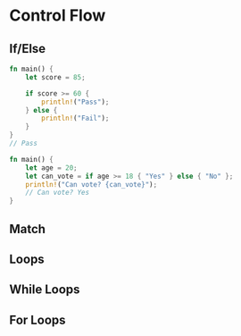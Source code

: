 # Control Flow

## If/Else

```rs
fn main() {
    let score = 85;

    if score >= 60 {
        println!("Pass");
    } else {
        println!("Fail");
    }
}
// Pass
```

```rs
fn main() {
    let age = 20;
    let can_vote = if age >= 18 { "Yes" } else { "No" };
    println!("Can vote? {can_vote}");
    // Can vote? Yes
}
```

## Match

## Loops

## While Loops

## For Loops
